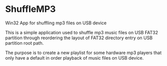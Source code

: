 # ShuffleMP3

Win32 App for shuffling mp3 files on USB device

This is a simple application used to shuffle mp3 music files on USB
FAT32 partition through reordering the layout of FAT32 directory entry
on USB partition root path.

The purpose is to create a new playlist for some hardware mp3 players
that only have a default in order playback of music files on USB device.
